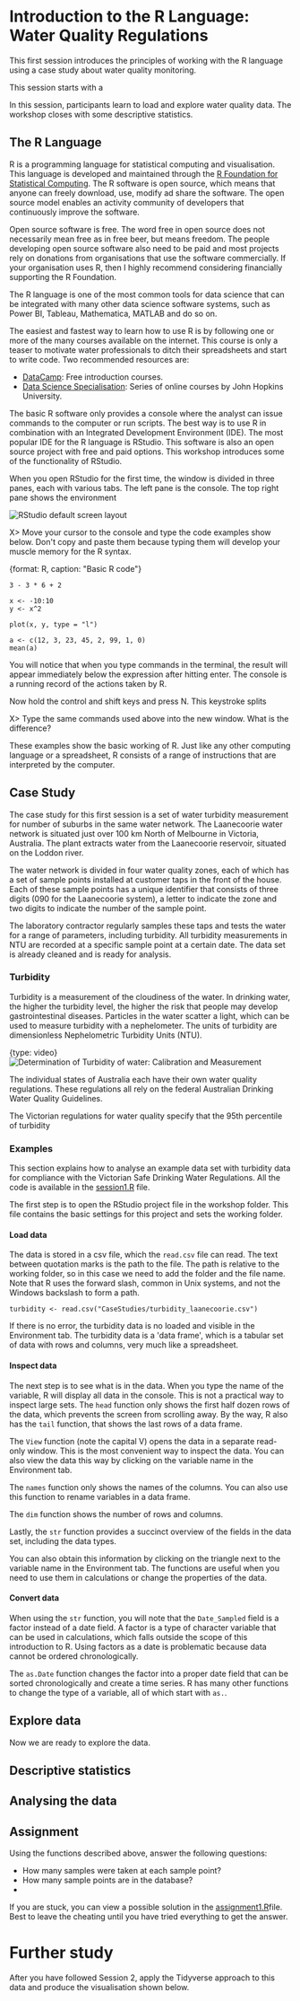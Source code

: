 # Introduction to the R Language: Water Quality Regulations
This first session introduces the principles of working with the R language using a case study about water quality monitoring. 

This session starts with a 

In this session, participants learn to load and explore water quality data. The workshop closes with some descriptive statistics.


## The R Language
R is a programming language for statistical computing and visualisation. This language is developed and maintained through the [R Foundation for Statistical Computing](https://www.r-project.org/foundation/ "The R website"). The R software is open source, which means that anyone can freely download, use, modify ad share the software. The open source model enables an activity community of developers that continuously improve the software.

Open source software is free. The word free in open source does not necessarily mean free as in free beer, but means freedom. The people developing open source software also need to be paid and most projects rely on donations from organisations that use the software commercially. If your organisation uses R, then I highly recommend considering financially supporting the R Foundation.

The R language is one of the most common tools for data science that can be integrated with many other data science software systems, such as Power BI, Tableau, Mathematica, MATLAB and do so on.

The easiest and fastest way to learn how to use R is by following one or more of the many courses available on the internet. This course is only a teaser to motivate water professionals to ditch their spreadsheets and start to write code. Two recommended resources are:

* [DataCamp](https://www.datacamp.com/): Free introduction courses.
* [Data Science Specialisation](https://www.coursera.org/specializations/jhu-data-science): Series of online courses by John Hopkins University.

The basic R software only provides a console where the analyst can issue commands to the computer or run scripts. The best way is to use R in combination with an Integrated Development Environment (IDE). The most popular IDE for the R language is RStudio. This software is also an open source project with free and paid options. This workshop introduces some of the functionality of RStudio.

When you open RStudio for the first time, the window is divided in three panes, each with various tabs. The left pane is the console. The top right pane shows the environment

![RStudio default screen layout](resources/session2/rstudio.png "RStudio default screen layout.")

X> Move your cursor to the console and type the code examples show below. Don't copy and paste them because typing them will develop your muscle memory for the R syntax.

{format: R, caption: "Basic R code"}
```
3 - 3 * 6 + 2

x <- -10:10
y <- x^2

plot(x, y, type = "l")

a <- c(12, 3, 23, 45, 2, 99, 1, 0)
mean(a)
```

You will notice that when you type commands in the terminal, the result will appear immediately below the expression after hitting enter. The console is a running record of the actions taken by R.

Now hold the control and shift keys and press N. This keystroke splits

X> Type the same commands used above into the new window. What is the difference?

These examples show the basic working of R. Just like any other computing language or a spreadsheet, R consists of a range of instructions that are interpreted by the computer.

## Case Study
The case study for this first session is a set of water turbidity measurement for  number of suburbs in the same water network. The Laanecoorie water network is situated just over 100 km North of Melbourne in Victoria, Australia. The plant extracts water from the Laanecoorie reservoir, situated on the Loddon river.

The water network is divided in four water quality zones, each of which has a set of sample points installed at customer taps in the front of the house. Each of these sample points has a unique identifier that consists of three digits (090 for the Laanecoorie system), a letter to indicate the zone and two digits to indicate the number of the sample point.

The laboratory contractor regularly samples these taps and tests the water for a range of parameters, including turbidity. All turbidity measurements in NTU are recorded at a specific sample point at a certain date. The data set is already cleaned and is ready for analysis.

### Turbidity
Turbidity is a measurement of the cloudiness of the water. In drinking water, the higher the turbidity level, the higher the risk that people may develop gastrointestinal diseases. Particles in the water scatter a light, which can be used to measure turbidity with a nephelometer. The units of turbidity are dimensionless Nephelometric Turbidity Units (NTU).

{type: video}
![Determination of Turbidity of water: Calibration and Measurement](https://www.youtube.com/watch?v=9iwGuBRWUco)

The individual states of Australia each have their own water quality regulations. These regulations all rely on the federal Australian Drinking Water Quality Guidelines. 

The Victorian regulations for water quality specify that the 95th percentile of turbidity 

### Examples
This section explains how to analyse an example data set with turbidity data for compliance with the Victorian Safe Drinking Water Regulations. All the code is available in the [session1.R](../session1/session1.R "Session 1 code file") file. 

The first step is to open the RStudio project file in the workshop folder. This file contains the basic settings for this project and sets the working folder.

#### Load data
The data is stored in a csv file, which the `read.csv` file can read. The text between quotation marks is the path to the file. The path is relative to the working folder, so in this case we need to add the folder and the file name. Note that R uses the forward slash, common in Unix systems, and not the Windows backslash to form a path.

	turbidity <- read.csv("CaseStudies/turbidity_laanecoorie.csv")

If there is no error, the turbidity data is no loaded and visible in the Environment tab. The turbidity data is a 'data frame', which is a tabular set of data with rows and columns, very much like a spreadsheet.
#### Inspect data
The next step is to see what is in the data. When you type the name of the variable, R will display all data in the console. This is not a practical way to inspect large sets. The `head` function only shows the first half dozen rows of the data, which prevents the screen from scrolling away. By the way, R also has the `tail` function, that shows the last rows of a data frame.

The `View` function (note the capital V) opens the data in a separate read-only window. This is the most convenient way to inspect the data. You can also view the data this way by clicking on the variable name in the Environment tab.

The `names` function only shows the names of the columns. You can also use this function to rename variables in a data frame. 

The `dim` function shows the number of rows and columns.

Lastly, the `str` function provides a succinct overview of the fields in the data set, including the data types. 

You can also obtain this information by clicking on the triangle next to the variable name in the Environment tab. The functions are useful when you need to use them in calculations or change the properties of the data.

#### Convert data
When using the `str` function, you will note that the `Date_Sampled` field is a factor instead of a date field. A factor is a type of character variable that can be used in calculations, which falls outside the scope of this introduction to R. Using factors as a date is problematic because data cannot be ordered chronologically.

The `as.Date` function changes the factor into a proper date field that can be sorted chronologically and create a time series. R has many other functions to change the type of a variable, all of which start with `as.`.

## Explore data
Now we are ready to explore the data.

## Descriptive statistics

## Analysing the data

## Assignment
Using the functions described above, answer the following questions:

* How many samples were taken at each sample point?
* How many sample points are in the database?
* 



If you are stuck, you can view a possible solution in the [assignment1.R](../session1/assignment1.R "First assignment")file. Best to leave the cheating until you have tried everything to get the answer.

# Further study
After you have followed Session 2, apply the Tidyverse approach to this data and produce the visualisation shown below.

